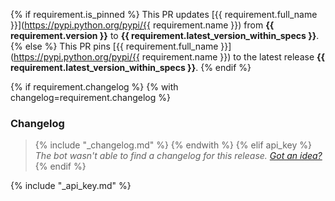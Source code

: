 {% if requirement.is_pinned %}
This PR updates [{{ requirement.full_name }}](https://pypi.python.org/pypi/{{ requirement.name }}) from **{{ requirement.version }}** to **{{ requirement.latest_version_within_specs }}**.
{% else %}
This PR pins [{{ requirement.full_name }}](https://pypi.python.org/pypi/{{ requirement.name }}) to the latest release **{{ requirement.latest_version_within_specs }}**.
{% endif %}

{% if requirement.changelog %}
{% with changelog=requirement.changelog %}
### Changelog
> {% include "_changelog.md" %}
{% endwith %}
{% elif api_key %}
*The bot wasn't able to find a changelog for this release. [Got an idea?](https://github.com/pyupio/changelogs/issues/new)*
{% endif %}

{% include "_api_key.md" %}
